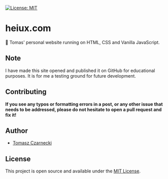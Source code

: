 [![License: MIT](https://img.shields.io/badge/License-MIT-blue.svg)](https://opensource.org/licenses/MIT)

# heiux.com
💾 Tomas' personal website running on HTML, CSS and Vanilla JavaScript. 

## Note

I have made this site opened and published it on GitHub for educational purposes. It is for me a testing ground for future development. 

## Contributing

**If you see any typos or formatting errors in a post, or any other issue that needs to be addressed, please do not hesitate to open a pull request and fix it!**

## Author

- [Tomasz Czarnecki](https://heiux.com)

## License

This project is open source and available under the [MIT License](LICENSE).
